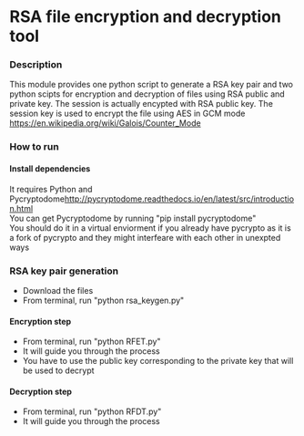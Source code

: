 # RSA file encryption and decryption tool
### Description
This module provides one python script to generate a RSA key pair and two python scipts for encryption and decryption of files using RSA public and private key. The session is actually encypted with RSA public key. The session key is used to encrypt the file using AES in GCM mode    
<https://en.wikipedia.org/wiki/Galois/Counter_Mode>  
### How to run

#### Install dependencies
It requires Python and Pycryptodome<http://pycryptodome.readthedocs.io/en/latest/src/introduction.html>  
You can get Pycryptodome by running "pip install pycryptodome"  
You should do it in a virtual enviorment if you already have pycrypto as it is a fork of pycrypto and they might interfeare with each other in unexpted ways

### RSA key pair generation
* Download the files
* From terminal, run "python rsa_keygen.py"

#### Encryption step
* From terminal, run "python RFET.py"
* It will guide you through the process
* You have to use the public key corresponding to the private key that will be used to decrypt

#### Decryption step
* From terminal, run "python RFDT.py"
* It will guide you through the process

